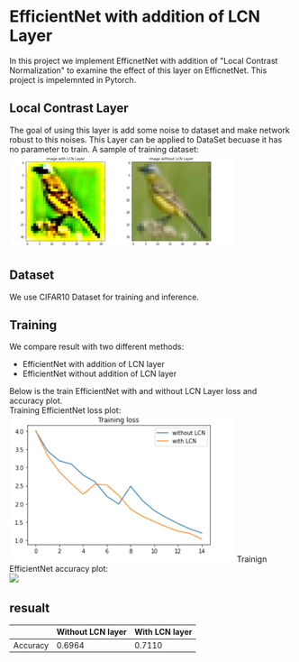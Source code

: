 # EfficientNet with addition of LCN Layer
 In this project we implement EfficnetNet with addition of "Local Contrast Normalization" to examine the effect of this layer on EfficnetNet.
 This project is impelemnted in Pytorch.

 
 ## Local Contrast Layer
  The goal of using this layer is add some noise to dataset and make network robust to this noises.
  This Layer can be applied to DataSet becuase it has no parameter to train.
  A sample of training dataset:<br/>
  <img src="imgs/sample.PNG" data-canonical-src="img/sample.PNG" width="400" />

 
 ## Dataset
 We use CIFAR10 Dataset for training and inference.
 
 ## Training
 We compare result with two different methods:
 - EfficientNet with addition of LCN layer
 - EfficientNet without addition of LCN layer<br/>
 
Below is the train EfficientNet with and without LCN Layer loss and accuracy plot.<br/>
Training EfficientNet loss plot:<br/>
<img src="imgs/loss-training.PNG" data-canonical-src="img/loss-training.PNG" width="400" />
Trainign EfficientNet accuracy plot:<br/>
<img src="imgs/acc-training.PNG" data-canonical-src="img/acc-training.PNG" width="400" />
 

 
 ## resualt
 
 |        | Without LCN layer | With LCN layer  |
 |-----   |-------------------|-----------------|
 |Accuracy|      0.6964       |     0.7110      |
 

 
